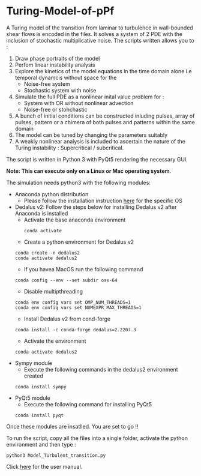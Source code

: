 # Turing-Model-of-pPf
A Turing model of the transition from laminar to turbulence in wall-bounded shear flows is encoded in the files. It solves a system of 2 PDE with the inclusion of stochastic multiplicative noise. 
The scripts written allows you to :
1) Draw phase portraits of the model
2) Perfom linear instability analysis
3) Explore the kinetics of the model equations in the time domain alone i.e temporal dynamcis without space for the
   - Noise-free system
   - Stochastic system with noise
4) Simulate the full PDE as a nonlinear inital value problem for : 
   - System with OR without nonlinear advection
   - Noise-free or stohchastic
5) A bunch of initial conditions can be constructed inluding pulses, array of pulses, pattern or a chimera of both pulses and patterns within the same domain
6) The model can be tuned by changing the parameters suitably
7) A weakly nonlinear analysis is included to ascertain the nature of the Turing instability : Supercritical / subcritical.

The script is written in Python 3 with PyQt5 rendering the necessary GUI.

<strong>Note: This can execute only on a Linux or Mac operating system</strong>.

The simulation needs python3 with the following modules:
- Anaconda python distribution
   - Please follow the installation instruction [here](https://www.anaconda.com/download) for the specific OS
- Dedalus v2: Follow the steps below for installing Dedalus v2 after Anaconda is installed
   - Activate the base anaconda environment
     ```
     conda activate
     ```
   - Create a python environment for Dedalus v2
   ```
   conda create -n dedalus2
   conda activate dedalus2
   ```
   - If you havea MacOS run the following command
   ```
   conda config --env --set subdir osx-64
   ```
   - Disable multipthreading
   ```
   conda env config vars set OMP_NUM_THREADS=1
   conda env config vars set NUMEXPR_MAX_THREADS=1
   ```
   - Install Dedalus v2 from cond-forge
   ```
   conda install -c conda-forge dedalus=2.2207.3
   ```
   - Activate the environment
   ```
   conda activate dedalus2
   ```
- Sympy module
   - Execute the following commands in the dedalus2 environment created
   ```
   conda install sympy
   ```
- PyQt5 module
   - Execute the following command for installing PyQt5
   ```
   conda install pyqt
   ```
Once these modules are insatlled. You are set to go !!

To run the script, copy all the files into a single folder, activate the python environment and then type :
```
python3 Model_Turbulent_transition.py
```
Click [here](https://github.com/PavanVKashyap/Turing-Model-of-pPf/blob/main/user_manual.pdf) for the user manual.
